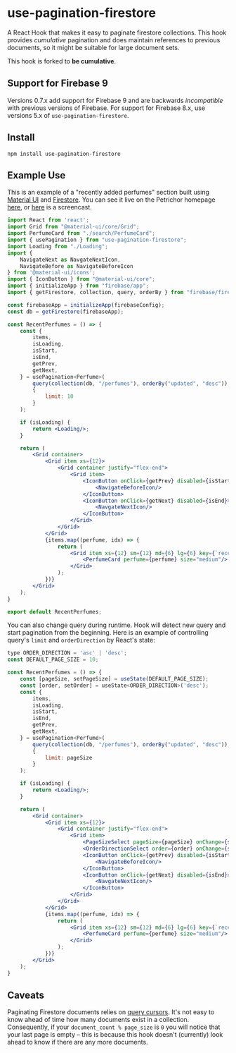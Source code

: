 # use-pagination-firestore

A React Hook that makes it easy to paginate firestore collections. This hook
provides _cumulative_ pagination and does maintain references to previous
documents, so it might be suitable for large document sets.

This hook is forked to __be cumulative__.

## Support for Firebase 9

Versions 0.7.x add support for Firebase 9 and are backwards _incompatible_ with previous versions of Firebase. For support for Firebase 8.x, use versions 5.x of `use-pagination-firestore`.

## Install

```
npm install use-pagination-firestore
```

## Example Use

This is an example of a "recently added perfumes" section built using [Material UI](https://material-ui.com/)
and [Firestore](https://firebase.google.com/docs/firestore/). You can see it live on the Petrichor homepage [here](https://petrichor.se/), or
[here](https://imgur.com/a/nUrgzaO) is a screencast.

```jsx
import React from 'react';
import Grid from "@material-ui/core/Grid";
import PerfumeCard from "./search/PerfumeCard";
import { usePagination } from "use-pagination-firestore";
import Loading from "./Loading";
import {
    NavigateNext as NavgateNextIcon,
    NavigateBefore as NavigateBeforeIcon
} from '@material-ui/icons';
import { IconButton } from "@material-ui/core";
import { initializeApp } from "firebase/app";
import { getFirestore, collection, query, orderBy } from "firebase/firestore";

const firebaseApp = initializeApp(firebaseConfig);
const db = getFirestore(firebaseApp);

const RecentPerfumes = () => {
    const {
        items,
        isLoading,
        isStart,
        isEnd,
        getPrev,
        getNext,
    } = usePagination<Perfume>(
        query(collection(db, "/perfumes"), orderBy("updated", "desc")),
        {
            limit: 10
        }
    );

    if (isLoading) {
        return <Loading/>;
    }

    return (
        <Grid container>
            <Grid item xs={12}>
                <Grid container justify="flex-end">
                    <Grid item>
                        <IconButton onClick={getPrev} disabled={isStart}>
                            <NavigateBeforeIcon/>
                        </IconButton>
                        <IconButton onClick={getNext} disabled={isEnd}>
                            <NavgateNextIcon/>
                        </IconButton>
                    </Grid>
                </Grid>
            </Grid>
            {items.map((perfume, idx) => {
                return (
                    <Grid item xs={12} sm={12} md={6} lg={6} key={`recent-perfume-${idx}`}>
                        <PerfumeCard perfume={perfume} size="medium"/>
                    </Grid>
                );
            })}
        </Grid>
    );
}

export default RecentPerfumes;
```

You can also change query during runtime. Hook will detect new query and start pagination from the beginning.
Here is an example of controlling query's `limit` and `orderDirection` by React's state:

```jsx
type ORDER_DIRECTION = 'asc' | 'desc';
const DEFAULT_PAGE_SIZE = 10;

const RecentPerfumes = () => {
    const [pageSize, setPageSize] = useState(DEFAULT_PAGE_SIZE);
    const [order, setOrder] = useState<ORDER_DIRECTION>('desc');
    const {
        items,
        isLoading,
        isStart,
        isEnd,
        getPrev,
        getNext,
    } = usePagination<Perfume>(
        query(collection(db, "/perfumes"), orderBy("updated", "desc")),
        {
            limit: pageSize
        }
    );

    if (isLoading) {
        return <Loading/>;
    }

    return (
        <Grid container>
            <Grid item xs={12}>
                <Grid container justify="flex-end">
                    <Grid item>
                        <PageSizeSelect pageSize={pageSize} onChange={setPageSize} />
                        <OrderDirectionSelect order={order} onChange={setOrder} />
                        <IconButton onClick={getPrev} disabled={isStart}>
                            <NavigateBeforeIcon/>
                        </IconButton>
                        <IconButton onClick={getNext} disabled={isEnd}>
                            <NavgateNextIcon/>
                        </IconButton>
                    </Grid>
                </Grid>
            </Grid>
            {items.map((perfume, idx) => {
                return (
                    <Grid item xs={12} sm={12} md={6} lg={6} key={`recent-perfume-${idx}`}>
                        <PerfumeCard perfume={perfume} size="medium"/>
                    </Grid>
                );
            })}
        </Grid>
    );
}
```
## Caveats

Paginating Firestore documents relies on [query cursors](https://firebase.google.com/docs/firestore/query-data/query-cursors). It's not easy to know
ahead of time how many documents exist in a collection. Consequently, if your `document_count % page_size` is `0` you will notice that your last page
is empty – this is because this hook doesn't (currently) look ahead to know if there are any more documents. 
